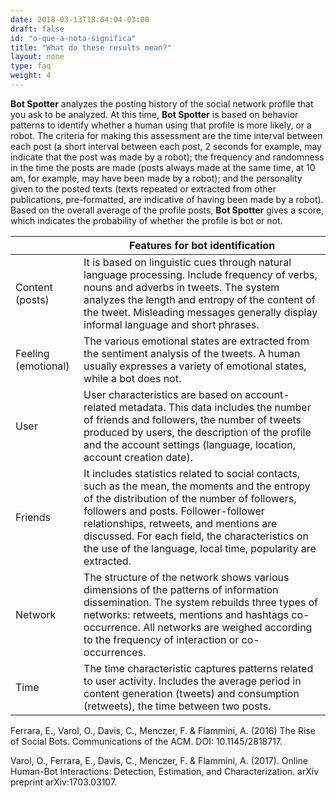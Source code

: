 ```yaml
---
date: 2018-03-13T18:04:04-03:00
draft: false
id: "o-que-a-nota-significa"
title: "What do these results mean?"
layout: none
type: faq
weight: 4
---
```

**Bot Spotter** analyzes the posting history of the social network profile that you ask to be analyzed. At this time, **Bot Spotter** is based on behavior patterns to identify whether a human using that profile is more likely, or a robot. The criteria for making this assessment are the time interval between each post (a short interval between each post, 2 seconds for example, may indicate that the post was made by a robot); the frequency and randomness in the time the posts are made (posts always made at the same time, at 10 am, for example, may have been made by a robot); and the personality given to the posted texts (texts repeated or extracted from other publications, pre-formatted, are indicative of having been made by a robot). Based on the overall average of the profile posts, **Bot Spotter** gives a score, which indicates the probability of whether the profile is bot or not.
  
|   | Features for bot identification |
|---|---|
| Content (posts) | It is based on linguistic cues through natural language processing. Include frequency of verbs, nouns and adverbs in tweets. The system analyzes the length and entropy of the content of the tweet. Misleading messages generally display informal language and short phrases. |
| Feeling (emotional) | The various emotional states are extracted from the sentiment analysis of the tweets. A human usually expresses a variety of emotional states, while a bot does not. |
| User | User characteristics are based on account-related metadata. This data includes the number of friends and followers, the number of tweets produced by users, the description of the profile and the account settings (language, location, account creation date). |
| Friends | It includes statistics related to social contacts, such as the mean, the moments and the entropy of the distribution of the number of followers, followers and posts. Follower-follower relationships, retweets, and mentions are discussed. For each field, the characteristics on the use of the language, local time, popularity are extracted. |
| Network | The structure of the network shows various dimensions of the patterns of information dissemination. The system rebuilds three types of networks: retweets, mentions and hashtags co-occurrence. All networks are weighed according to the frequency of interaction or co-occurrences. |
| Time | The time characteristic captures patterns related to user activity. Includes the average period in content generation (tweets) and consumption (retweets), the time between two posts. |

Ferrara, E., Varol, O., Davis, C., Menczer, F. & Flammini, A.  (2016) The Rise of Social Bots. Communications of the ACM. DOI: 10.1145/2818717.

Varol, O., Ferrara, E., Davis, C., Menczer, F. & Flammini, A. (2017). Online Human-Bot Interactions: Detection, Estimation, and Characterization. arXiv preprint arXiv:1703.03107.
